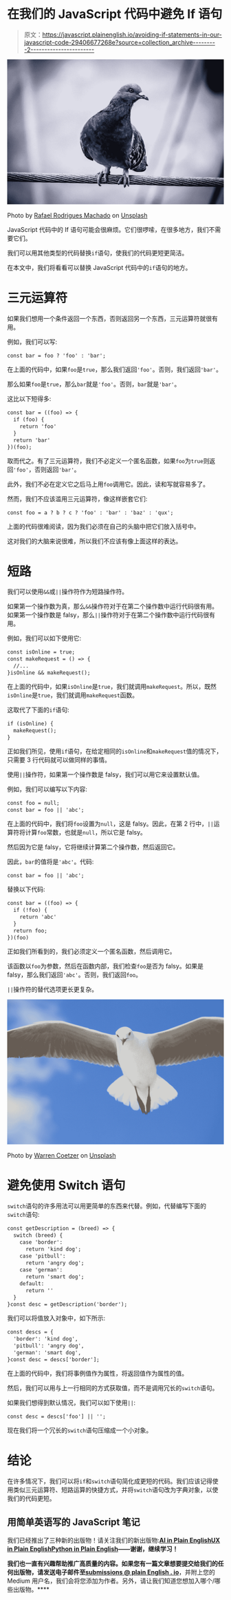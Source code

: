 # 在我们的 JavaScript 代码中避免 If 语句

> 原文：<https://javascript.plainenglish.io/avoiding-if-statements-in-our-javascript-code-29406677268e?source=collection_archive---------2----------------------->

![](img/c48f99991a09a2c4e6862a010aec5273.png)

Photo by [Rafael Rodrigues Machado](https://unsplash.com/@rcorneto?utm_source=medium&utm_medium=referral) on [Unsplash](https://unsplash.com?utm_source=medium&utm_medium=referral)

JavaScript 代码中的 If 语句可能会很麻烦。它们很啰嗦，在很多地方，我们不需要它们。

我们可以用其他类型的代码替换`if`语句，使我们的代码更短更简洁。

在本文中，我们将看看可以替换 JavaScript 代码中的`if`语句的地方。

# 三元运算符

如果我们想用一个条件返回一个东西，否则返回另一个东西，三元运算符就很有用。

例如，我们可以写:

```
const bar = foo ? 'foo' : 'bar';
```

在上面的代码中，如果`foo`是`true`，那么我们返回`'foo'`。否则，我们返回`'bar'`。

那么如果`foo`是`true`，那么`bar`就是`'foo'`。否则，`bar`就是`'bar'`。

这比以下短得多:

```
const bar = ((foo) => {
  if (foo) {
    return 'foo'
  }
  return 'bar'
})(foo);
```

取而代之。有了三元运算符，我们不必定义一个匿名函数，如果`foo`为`true`则返回`'foo'`，否则返回`'bar'`。

此外，我们不必在定义它之后马上用`foo`调用它。因此，读和写就容易多了。

然而，我们不应该滥用三元运算符，像这样嵌套它们:

```
const foo = a ? b ? c ? 'foo' : 'bar' : 'baz' : 'qux';
```

上面的代码很难阅读，因为我们必须在自己的头脑中把它们放入括号中。

这对我们的大脑来说很难，所以我们不应该有像上面这样的表达。

# 短路

我们可以使用`&&`或`||`操作符作为短路操作符。

如果第一个操作数为真，那么`&&`操作符对于在第二个操作数中运行代码很有用。如果第一个操作数是 falsy，那么`||`操作符对于在第二个操作数中运行代码很有用。

例如，我们可以如下使用它:

```
const isOnline = true;
const makeRequest = () => {
  //...
}isOnline && makeRequest();
```

在上面的代码中，如果`isOnline`是`true`，我们就调用`makeRequest`。所以，既然`isOnline`是`true`，我们就调用`makeRequest`函数。

这取代了下面的`if`语句:

```
if (isOnline) {
  makeRequest();
}
```

正如我们所见，使用`if`语句，在给定相同的`isOnline`和`makeRequest`值的情况下，只需要 3 行代码就可以做同样的事情。

使用`||`操作符，如果第一个操作数是 falsy，我们可以用它来设置默认值。

例如，我们可以编写以下内容:

```
const foo = null;
const bar = foo || 'abc';
```

在上面的代码中，我们将`foo`设置为`null`，这是 falsy。因此，在第 2 行中，`||`运算符将计算`foo`常数，也就是`null`，所以它是 falsy。

然后因为它是 falsy，它将继续计算第二个操作数，然后返回它。

因此，`bar`的值将是`'abc'`。代码:

```
const bar = foo || 'abc';
```

替换以下代码:

```
const bar = ((foo) => {
  if (!foo) {
    return 'abc'
  }
  return foo;
})(foo)
```

正如我们所看到的，我们必须定义一个匿名函数，然后调用它。

该函数以`foo`为参数，然后在函数内部，我们检查`foo`是否为 falsy。如果是 falsy，那么我们返回`'abc'`。否则，我们返回`foo`。

`||`操作符的替代选项更长更复杂。

![](img/17e18a731d9e58e8a38b99562e7cf9e3.png)

Photo by [Warren Coetzer](https://unsplash.com/@wxco?utm_source=medium&utm_medium=referral) on [Unsplash](https://unsplash.com?utm_source=medium&utm_medium=referral)

# 避免使用 Switch 语句

`switch`语句的许多用法可以用更简单的东西来代替。例如，代替编写下面的`switch`语句:

```
const getDescription = (breed) => {
  switch (breed) {
    case 'border':
      return 'kind dog';
    case 'pitbull':
      return 'angry dog';
    case 'german':
      return 'smart dog';
    default:
      return ''
  }
}const desc = getDescription('border');
```

我们可以将值放入对象中，如下所示:

```
const descs = {
  'border': 'kind dog',
  'pitbull': 'angry dog',
  'german': 'smart dog',
}const desc = descs['border'];
```

在上面的代码中，我们将事例值作为属性，将返回值作为属性的值。

然后，我们可以用与上一行相同的方式获取值，而不是调用冗长的`switch`语句。

如果我们想得到默认情况，我们可以如下使用`||`:

```
const desc = descs['foo'] || '';
```

现在我们将一个冗长的`switch`语句压缩成一个小对象。

# 结论

在许多情况下，我们可以将`if`和`switch`语句简化成更短的代码。我们应该记得使用类似三元运算符、短路运算的快捷方式，并将`switch`语句改为字典对象，以使我们的代码更短。

## **用简单英语写的 JavaScript 笔记**

我们已经推出了三种新的出版物！请关注我们的新出版物:[**AI in Plain English**](https://medium.com/ai-in-plain-english)[**UX in Plain English**](https://medium.com/ux-in-plain-english)[**Python in Plain English**](https://medium.com/python-in-plain-english)**——谢谢，继续学习！**

**我们也一直有兴趣帮助推广高质量的内容。如果您有一篇文章想要提交给我们的任何出版物，请发送电子邮件至[**submissions @ plain English . io**](mailto:submissions@plainenglish.io)**，并附上您的 Medium 用户名，我们会将您添加为作者。另外，请让我们知道您想加入哪个/哪些出版物。****